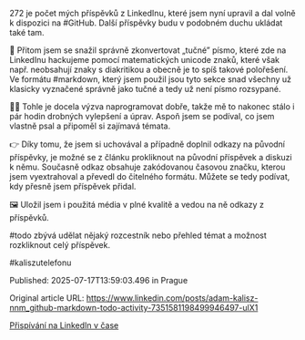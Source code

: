 272 je počet mých příspěvků z LinkedInu, které jsem nyní upravil a dal volně k dispozici na #GitHub. Další příspěvky budu v podobném duchu ukládat také tam.


🧐 Přitom jsem se snažil správně zkonvertovat „tučné” písmo, které zde na LinkedInu hackujeme pomocí matematických unicode znaků, které však např. neobsahují znaky s diakritikou a obecně je to spíš takové polořešení. Ve formátu #markdown, který jsem použil jsou tyto sekce snad všechny už klasicky vyznačené správně jako tučné a tedy už není písmo rozsypané.


🤷‍♂️ Tohle je docela výzva naprogramovat dobře, takže mě to nakonec stálo i pár hodin drobných vylepšení a úprav. Aspoň jsem se podíval, co jsem vlastně psal a připoměl si zajímavá témata.


👉 Díky tomu, že jsem si uchovával a případně doplnil odkazy na původní příspěvky, je možné se z článku prokliknout na původní příspěvek a diskuzi k němu. Současně odkaz obsahuje zakódovanou časovou značku, kterou jsem vyextrahoval a převedl do čitelného formátu. Můžete se tedy podívat, kdy přesně jsem příspěvek přidal.


🖼️ Uložil jsem i použitá média v plné kvalitě a vedou na ně odkazy z příspěvků.


#todo zbývá udělat nějaký rozcestník nebo přehled témat a možnost rozkliknout celý příspěvek.


#kaliszutelefonu

Published: 2025-07-17T13:59:03.496 in Prague

Original article URL: https://www.linkedin.com/posts/adam-kalisz-nnm_github-markdown-todo-activity-7351581198499946497-ulX1

[Přispívání na LinkedIn v čase](./media/github-li-articles-activity.png)

